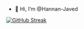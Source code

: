 - 👋 Hi, I’m @Hannan-Javed

[![GitHub Streak](https://streak-stats.demolab.com/?user=Hannan_Javed)](https://git.io/streak-stats)
<!---
Hannan-Javed/Hannan-Javed is a ✨ special ✨ repository because its `README.md` (this file) appears on your GitHub profile.
You can click the Preview link to take a look at your changes.
--->

